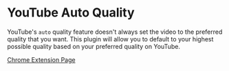 # YouTube Auto Quality

YouTube's `auto` quality feature doesn't always set the video to the preferred quality that you want. This plugin will allow you to default to your highest possible quality based on your preferred quality on YouTube.

[Chrome Extension Page](https://chrome.google.com/webstore/detail/youtube-auto-quality/dggjpamoacejckpnhgnlmajommekebho)
